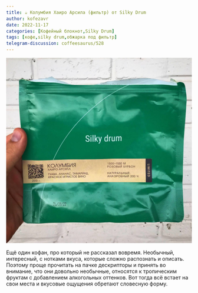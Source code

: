 ```yaml
---
title: ☕️ Колумбия Хаиро Арсила (фильтр) от Silky Drum
author: kofezavr
date: 2022-11-17
categories: [Кофейный блокнот,Silky Drum]
tags: [кофе,silky drum,обжарка под фильтр]
telegram-discussion: coffeesaurus/528
--- 
```

![Колумбия Хаиро Арсила (фильтр) от Silky Drum](/assets/img/posts/22/11/columbia-hairo-arsila.jpg)

Ещё один кофан, про который не рассказал вовремя. Необычный, интересный, с нотками вкуса, которые сложно распознать и описать. Поэтому проще прочитать на пачке дескрипторы и принять во внимание, что они довольно необычные, относятся к тропическим фруктам с добавлением алкогольных оттенков. Вот тогда всё встает на свои места и вкусовые ощущения обретают словесную форму. 